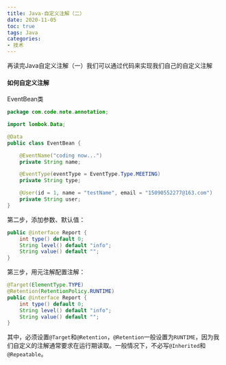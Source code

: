 ```yaml
---
title: Java-自定义注解（二）
date: 2020-11-05
toc: true
tags: Java
categories: 
- 技术
---
```


再读完Java自定义注解（一）我们可以通过代码来实现我们自己的自定义注解

#### 如何自定义注解

EventBean类

```JAVA
package com.code.note.annotation;

import lombok.Data;

@Data
public class EventBean {

    @EventName("coding now...")
    private String name;

    @EventType(eventType = EventType.Type.MEETING)
    private String type;

    @User(id = 1, name = "testName", email = "15090552277@163.com")
    private String user;
}
```

<!--more-->

第二步，添加参数、默认值：

```java
public @interface Report {
    int type() default 0;
    String level() default "info";
    String value() default "";
}
```

第三步，用元注解配置注解：

```java
@Target(ElementType.TYPE)
@Retention(RetentionPolicy.RUNTIME)
public @interface Report {
    int type() default 0;
    String level() default "info";
    String value() default "";
}
```

其中，必须设置`@Target`和`@Retention`，`@Retention`一般设置为`RUNTIME`，因为我们自定义的注解通常要求在运行期读取。一般情况下，不必写`@Inherited`和`@Repeatable`。

